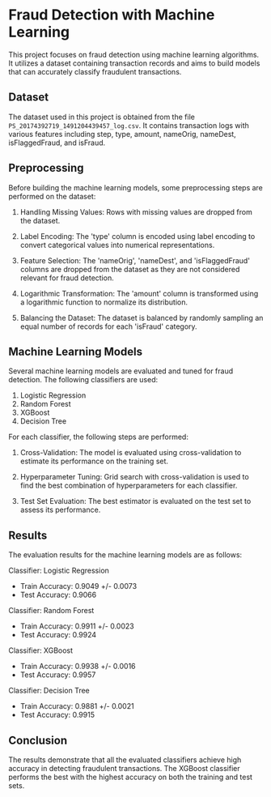# Fraud Detection with Machine Learning

This project focuses on fraud detection using machine learning algorithms. It utilizes a dataset containing transaction records and aims to build models that can accurately classify fraudulent transactions.

## Dataset

The dataset used in this project is obtained from the file `PS_20174392719_1491204439457_log.csv`. It contains transaction logs with various features including step, type, amount, nameOrig, nameDest, isFlaggedFraud, and isFraud.

## Preprocessing

Before building the machine learning models, some preprocessing steps are performed on the dataset:

1. Handling Missing Values: Rows with missing values are dropped from the dataset.

2. Label Encoding: The 'type' column is encoded using label encoding to convert categorical values into numerical representations.

3. Feature Selection: The 'nameOrig', 'nameDest', and 'isFlaggedFraud' columns are dropped from the dataset as they are not considered relevant for fraud detection.

4. Logarithmic Transformation: The 'amount' column is transformed using a logarithmic function to normalize its distribution.

5. Balancing the Dataset: The dataset is balanced by randomly sampling an equal number of records for each 'isFraud' category.

## Machine Learning Models

Several machine learning models are evaluated and tuned for fraud detection. The following classifiers are used:

1. Logistic Regression
2. Random Forest
3. XGBoost
4. Decision Tree

For each classifier, the following steps are performed:

1. Cross-Validation: The model is evaluated using cross-validation to estimate its performance on the training set.

2. Hyperparameter Tuning: Grid search with cross-validation is used to find the best combination of hyperparameters for each classifier.

3. Test Set Evaluation: The best estimator is evaluated on the test set to assess its performance.

## Results

The evaluation results for the machine learning models are as follows:

Classifier: Logistic Regression
- Train Accuracy: 0.9049 +/- 0.0073
- Test Accuracy: 0.9066

Classifier: Random Forest
- Train Accuracy: 0.9911 +/- 0.0023
- Test Accuracy: 0.9924

Classifier: XGBoost
- Train Accuracy: 0.9938 +/- 0.0016
- Test Accuracy: 0.9957

Classifier: Decision Tree
- Train Accuracy: 0.9881 +/- 0.0021
- Test Accuracy: 0.9915

## Conclusion

The results demonstrate that all the evaluated classifiers achieve high accuracy in detecting fraudulent transactions. The XGBoost classifier performs the best with the highest accuracy on both the training and test sets.
